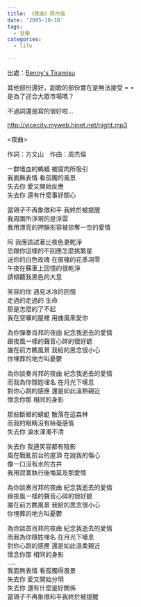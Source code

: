 ```yaml
---
title: 《夜曲》周杰倫
date: '2005-10-18'
tags:
  - 音樂
categories:
  - life

---
```

出處：[Benny's Tiramisu](http://spaces.msn.com/members/bennystiramisu)  
  
其他部份還好，副歌的部份實在是無法接受 = =  
是為了迎合大眾市場嗎？  
  
不過詞還是寫的很好啦…  
  
http://vicecity.myweb.hinet.net/night.mp3  
  
<夜曲>  
  
作詞：方文山　作曲：周杰倫  
  
一群嗜血的螞蟻 被腐肉所吸引  
我面無表情 看孤獨的風景  
失去你 愛又開始反應  
失去你 還有什麼事好關心  
  
當鴿子不再象徵和平 我終於被提醒  
我周圍所浮現的是浮雲  
我用漂亮的押韻形容被掠奪一空的愛情  
  
  
阿 我應該試著比夜色更乾淨  
恐跟你這樣的不回應怎麼挑繁星  
送你的白色玫瑰 在窗檯的花季凋零  
午夜在蘇車上回憶的很乾淨  
請傾聽我黑色的大意  
  
笑容的你 遇見冰冷的回憶  
走過的走過的 生命  
那是怎麼的了不起  
我在空曠的屋裡 用曲風來愛你  
  
  
為你彈奏肖邦的夜曲 紀念我逝去的愛情  
跟夜風一樣的聲音心碎的很好聼  
誰在前方瞧風景 我給的思念很小心  
你埋葬的地方叫憂鬱  
  
  
為你談奏肖邦的夜曲 紀念我逝去的愛情  
而我為你隱姓埋名 在月光下嘆息  
對你心跳的感應 還是如此溫熱親近  
懷念你那 相同的身影  
  
  
那些斷翅的蜻蜓 散落在這森林  
而我的眼睛沒有絲毫感情  
失去你 淚水渾濁不清  
  
失去你 我連笑容都有陰影  
風在戰亂前台的屋頂 在說我的傷心  
像一口沒有水的古井  
我用寂寞執行後悔莫及那愛情  
  
為你談奏肖邦的夜曲 紀念我逝去的愛情  
跟夜風一樣的聲音心碎的很好聼  
誰在前方瞧風景 我給的思念很小心  
你埋葬的地方叫憂鬱  
  
為你談首肖邦的夜曲 紀念我逝去的愛情  
而我為你隱姓埋名 在月光下嘆息  
對你心跳的感應 還是如此溫柔親近  
懷念你那 相同的身影  
.....  
我面無表情 看孤獨得風景  
失去你 愛又開始分明  
失去你 還有什麼是好關係  
當鴿子不再象徵和平我終於被提醒